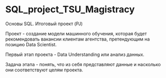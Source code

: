 # SQL_project_TSU_Magistracy
Основы SQL. Итоговый проект (PJ)

Проект - создание модели машинного обучения, которая будет рекомендовать вакансии клиентам агентства, претендующим на позицию Data Scientist.

Первый этап проекта - Data Understanding или анализ данных. 

Задача этапа -  понять, что из себя представляют данные и насколько они соответствуют целям проекта.
